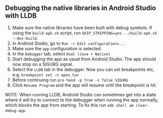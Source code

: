 ## Debugging the native libraries in Android Studio with LLDB

1. Make sure the native libraries have been built with debug symbols. If using the `build-apk.sh`
   script, run `SKIP_STRIPPING=yes ../build-apk.sh --dev-build`.
2. In Android Studio, go to `Run -> Edit configurations...`
3. Make sure the `app` configuration is selected.
4. In the `Debugger` tab, select `Dual (Java + Native)`
5. Start debugging the app as usual from Android Studio. The app should now stop on a SIGURG signal.
6. Select the `LLDB` tab in the debugger. Now you can set breakpoints etc, e.g.
   `breakpoint set -n open_tun`
7. Before continuing run `pro hand -p true -s false SIGURG`
8. Click `Resume Program` and the app will resume until the breakpoint is hit.

NOTE: When running LLDB, Android Studio can sometimes get into a state where it will try to
connect to the debugger when running the app normally, which blocks the app from starting.
To fix this run `adb shell am clear-debug-app`.
